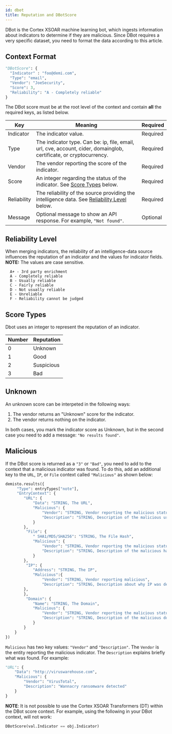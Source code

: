 ```yaml
---
id: dbot
title: Reputation and DBotScore
---
```


DBot is the Cortex XSOAR machine learning bot, which ingests information about indicators to determine if they are malicious. Since DBot requires a very specific dataset, you need to format the data according to this article.

## Context Format
```python
"DBotScore": {
  "Indicator" : "foo@demi.com",
  "Type": "email",
  "Vendor": "JoeSecurity",
  "Score": 3,
  "Reliability": "A - Completely reliable"
} 
```

The DBot score must be at the root level of the context and contain **all** the required keys, as listed below.

| Key | Meaning | Required
| --- | --- | --- |
| Indicator | The indicator value. | Required |
| Type | The indicator type. Can be: ip, file, email, url, cve, account, cider, domainglob, certificate, or cryptocurrency. | Required |
| Vendor | The vendor reporting the score of the indicator.| Required |
| Score | An integer regarding the status of the indicator. See [Score Types](#score-types) below.| Required |
| Reliability | The reliability of the source providing the intelligence data. See [Reliability Level](#reliability-level) below.| Required |
| Message | Optional message to show an API response. For example, `"Not found"`. | Optional |

## Reliability Level
When merging indicators, the reliability of an intelligence-data source influences the reputation of an indicator and the values for
indicator fields.  
**NOTE:** The values are case sensitive.

``` 
  A+ - 3rd party enrichment  
  A - Completely reliable 
  B - Usually reliable  
  C - Fairly reliable  
  D - Not usually reliable  
  E - Unreliable  
  F - Reliability cannot be judged  
 ```

## Score Types
Dbot uses an integer to represent the reputation of an indicator.

| Number | Reputation |
| --- | --- |
| 0 | Unknown |
| 1 | Good |
| 2 | Suspicious |
| 3 | Bad |

## Unknown
An unknown score can be interpeted in the following ways: 

1. The vendor returns an "Unknown" score for the indicator.
2. The vendor returns nothing on the indicator.

In both cases, you mark the indicator score as Unknown, but in the second case you need to add a message: `"No results found"`.

## Malicious
If the DBot score is returned as a `"3"` or `"Bad"`, you need to add to the context that a malicious indicator was found. To do this, add an additional key to the `URL`, `IP`, or `File` context called `"Malicious"` as shown below:

```python
demisto.results({
     "Type": entryTypes["note"],
     "EntryContext": {
        "URL": {
            "Data": "STRING, The URL",
            "Malicious": {
                "Vendor": "STRING, Vendor reporting the malicious status",
                "Description": "STRING, Description of the malicious url"
            }
        },
         "File": {
            " SHA1/MD5/SHA256": "STRING, The File Hash",
            "Malicious": {
                "Vendor": "STRING, Vendor reporting the malicious status",
                "Description": "STRING, Description of the malicious hash"
            }
        },
         "IP": {
            "Address": "STRING, The IP",
            "Malicious":{
                "Vendor": "STRING, Vendor reporting malicious",
                "Description": "STRING, Description about why IP was determined malicious"
        },
        },
         "Domain": {
            "Name": "STRING, The Domain",
            "Malicious": {
                "Vendor": "STRING, Vendor reporting the malicious status",
                "Description": "STRING, Description of the malicious domain"
            }
        }
    }
})
```

`Malicious` has two key values: `"Vendor"` and `"Description"`. The `Vendor` is the entity reporting the malicious indicator. The `Description` explains briefly what was found. For example:


```python
"URL": {
    "Data": "http://viruswarehouse.com",
    "Malicious": {
        "Vendor": "VirusTotal",
        "Description": "Wannacry ransomware detected"
    }
}
```

**NOTE**: It is not possible to use the Cortex XSOAR Transformers (DT) within the DBot score context. For example, using the following in your DBot context, will not work:

```python
DBotScore(val.Indicator == obj.Indicator)
```
